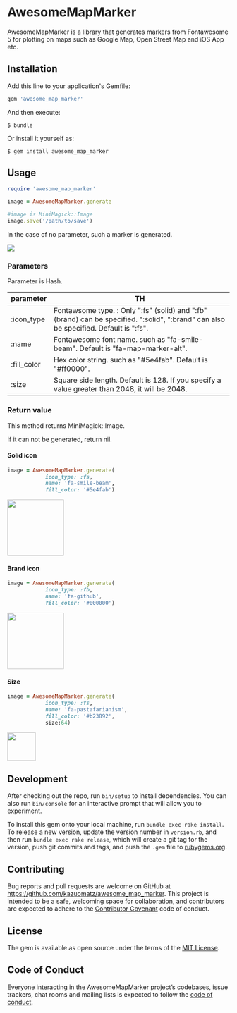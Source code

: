 # AwesomeMapMarker

AwesomeMapMarker is a library that generates markers from Fontawesome 5 for plotting on maps such as Google Map, Open Street Map and iOS App etc.

## Installation

Add this line to your application's Gemfile:

```ruby
gem 'awesome_map_marker'
```

And then execute:

    $ bundle

Or install it yourself as:

    $ gem install awesome_map_marker

## Usage


```ruby
require 'awesome_map_marker'

image = AwesomeMapMarker.generate

#image is MiniMagick::Image
image.save('/path/to/save')
```

In the case of no parameter, such a marker is generated.

<img src="https://user-images.githubusercontent.com/2704723/52198462-47745800-28a6-11e9-96b4-5c2c9226956e.png"/>

### Parameters

Parameter is Hash.

|  parameter  |  TH  |
| ---- | ---- |
|  :icon_type  |  Fontawsome type. : Only ":fs" (solid) and ":fb" (brand) can be specified. ":solid", ":brand" can also be specified. Default is ":fs". |
|  :name  |  Fontawesome font name. such as "fa-smile-beam". Default is "fa-map-marker-alt". |
|  :fill_color  |  Hex color string. such as "#5e4fab". Default is "#ff0000". |
|  :size  |  Square side length. Default is 128. If you specify a value greater than 2048, it will be 2048.|


### Return value

This method returns MiniMagick::Image. 

If it can not be generated, return nil.


#### Solid icon

```ruby
image = AwesomeMapMarker.generate(
            icon_type: :fs,
            name: 'fa-smile-beam',
            fill_color: '#5e4fab')
```

<img src="https://user-images.githubusercontent.com/2704723/52199531-bc955c80-28a9-11e9-9d60-77f562fd9e8d.png" width="128"/>


#### Brand icon

```ruby
image = AwesomeMapMarker.generate(
            icon_type: :fb,
            name: 'fa-github',
            fill_color: '#000000')
```

<img src="https://user-images.githubusercontent.com/2704723/52200171-5a3d5b80-28ab-11e9-9958-6e5142bc8c12.png" width="128"/>

#### Size

```ruby
image = AwesomeMapMarker.generate(
            icon_type: :fs,
            name: 'fa-pastafarianism',
            fill_color: '#b23892',
            size:64)
```
<img src="https://user-images.githubusercontent.com/2704723/52200581-81485d00-28ac-11e9-97f8-7aad9e251152.png" width="64"/>

## Development

After checking out the repo, run `bin/setup` to install dependencies. You can also run `bin/console` for an interactive prompt that will allow you to experiment.

To install this gem onto your local machine, run `bundle exec rake install`. To release a new version, update the version number in `version.rb`, and then run `bundle exec rake release`, which will create a git tag for the version, push git commits and tags, and push the `.gem` file to [rubygems.org](https://rubygems.org).

## Contributing

Bug reports and pull requests are welcome on GitHub at https://github.com/kazuomatz/awesome_map_marker. This project is intended to be a safe, welcoming space for collaboration, and contributors are expected to adhere to the [Contributor Covenant](http://contributor-covenant.org) code of conduct.

## License

The gem is available as open source under the terms of the [MIT License](https://opensource.org/licenses/MIT).

## Code of Conduct

Everyone interacting in the AwesomeMapMarker project’s codebases, issue trackers, chat rooms and mailing lists is expected to follow the [code of conduct](https://github.com/[USERNAME]/awesome_map_marker/blob/master/CODE_OF_CONDUCT.md).
